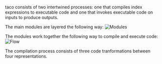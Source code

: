 taco consists of two intertwined processes: one that compiles index
expressions to executable code and one that invokes executable code on
inputs to produce outputs.

The main modules are layered the following way:
![Modules](https://github.com/tensor-compiler/taco/wiki/images/modules.png)

The modules work together the following way to compile and execute code:
![Flow](https://github.com/tensor-compiler/taco/wiki/images/flow.png)

The compilation process consists of three code tranformations between four
representations.
